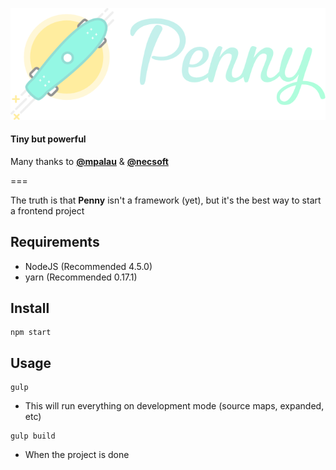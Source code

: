 ![PennyFramework](penny.png)

#### Tiny but powerful

Many thanks to [**@mpalau**](http:///twitter.com/mpalau) & [**@necsoft**](http:///twitter.com/necsoft)

===

The truth is that **Penny** isn't a framework (yet), but it's the best way to start a frontend project

## Requirements
- NodeJS (Recommended 4.5.0)
- yarn (Recommended 0.17.1)

## Install

```
npm start
```

## Usage

```
gulp
```
- This will run everything on development mode (source maps, expanded, etc)

```
gulp build
```
- When the project is done
